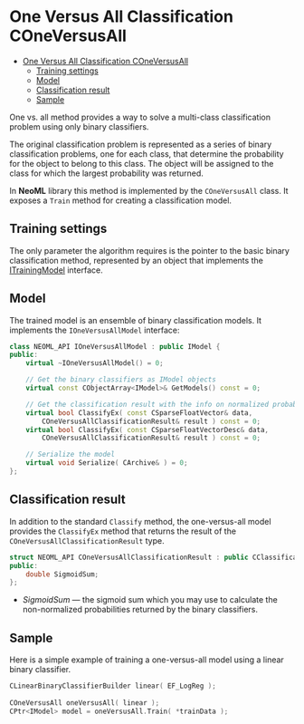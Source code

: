 # One Versus All Classification COneVersusAll

<!-- TOC -->

- [One Versus All Classification COneVersusAll](#one-versus-all-classification-coneversusall)
	- [Training settings](#training-settings)
	- [Model](#model)
	- [Classification result](#classification-result)
	- [Sample](#sample)

<!-- /TOC -->

One vs. all method provides a way to solve a multi-class classification problem using only binary classifiers.

The original classification problem is represented as a series of binary classification problems, one for each class, that determine the probability for the object to belong to this class. The object will be assigned to the class for which the largest probability was returned.

In **NeoML** library this method is implemented by the `COneVersusAll` class. It exposes a `Train` method for creating a classification model.

## Training settings

The only parameter the algorithm requires is the pointer to the basic binary classification method, represented by an object that implements the [ITrainingModel](TrainingModels.md) interface.

## Model

The trained model is an ensemble of binary classification models. It implements the `IOneVersusAllModel` interface:

```c++
class NEOML_API IOneVersusAllModel : public IModel {
public:
	virtual ~IOneVersusAllModel() = 0;

	// Get the binary classifiers as IModel objects
	virtual const CObjectArray<IModel>& GetModels() const = 0;

	// Get the classification result with the info on normalized probabilities
	virtual bool ClassifyEx( const CSparseFloatVector& data,
		COneVersusAllClassificationResult& result ) const = 0;
	virtual bool ClassifyEx( const CSparseFloatVectorDesc& data,
		COneVersusAllClassificationResult& result ) const = 0;

	// Serialize the model
	virtual void Serialize( CArchive& ) = 0;
};
```

## Classification result

In addition to the standard `Classify` method, the one-versus-all model provides the `ClassifyEx` method that returns the result of the `COneVersusAllClassificationResult` type.

```c++
struct NEOML_API COneVersusAllClassificationResult : public CClassificationResult {
public:
	double SigmoidSum;
};
```

* *SigmoidSum* — the sigmoid sum which you may use to calculate the non-normalized probabilities returned by the binary classifiers.

## Sample

Here is a simple example of training a one-versus-all model using a linear binary classifier.

```c++
CLinearBinaryClassifierBuilder linear( EF_LogReg );
	
COneVersusAll oneVersusAll( linear );
CPtr<IModel> model = oneVersusAll.Train( *trainData );
```